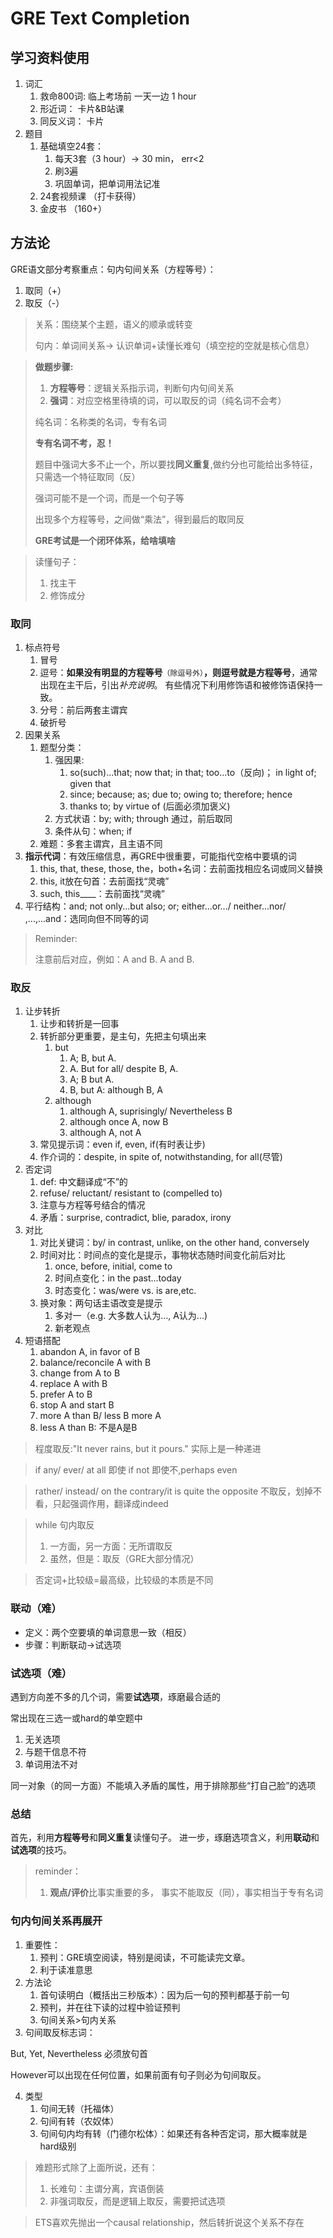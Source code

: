 
# GRE Text Completion

## 学习资料使用
1. 词汇
   1. 救命800词: 临上考场前 一天一边 1 hour
   2. 形近词： 卡片&B站课
   3. 同反义词： 卡片
2. 题目
   1. 基础填空24套：
      1. 每天3套（3 hour）$\to$ 30 min， err<2 
      2. 刷3遍
      3. 巩固单词，把单词用法记准
   2. 24套视频课 （打卡获得）
   3. 金皮书 （160+）

## 方法论
GRE语文部分考察重点：句内句间关系（方程等号）：
1. 取同（+） 
2. 取反（-）

> 关系：围绕某个主题，语义的顺承或转变
>
> 句内：单词间关系-> 认识单词+读懂长难句（填空挖的空就是核心信息）

> **做题步骤:**
>
> 1. **方程等号**：逻辑关系指示词，判断句内句间关系
> 2. **强词**：对应空格里待填的词，可以取反的词（纯名词不会考）
>
> 纯名词：名称类的名词，专有名词 
>
> **专有名词不考，忍！**
>
> 题目中强词大多不止一个，所以要找**同义重复**,做约分也可能给出多特征，只需选一个特征取同（反）
>
> 强词可能不是一个词，而是一个句子等
>
> 出现多个方程等号，之间做“乘法”，得到最后的取同反
>
> **GRE考试是一个闭环体系，给啥填啥**

> 读懂句子：
> 1. 找主干
> 2. 修饰成分
>



### 取同
1. 标点符号
   1. 冒号
   2. 逗号：**如果没有明显的方程等号**`（除逗号外）`**，则逗号就是方程等号**，通常出现在主干后，引出*补充说明*。 有些情况下利用修饰语和被修饰语保持一致。
   3. 分号：前后两套主谓宾
   4. 破折号
2. 因果关系
   1. 题型分类：
      1. 强因果: 
         1. so(such)...that; now that; in that; too...to（反向)； in light of; given that
         2. since; because; as; due to; owing to; therefore; hence
         3. thanks to; by virtue of (后面必须加褒义)
      2. 方式状语：by; with; through 通过，前后取同
      3. 条件从句：when; if
   2. 难题：多套主谓宾，且主语不同
3. **指示代词**：有效压缩信息，再GRE中很重要，可能指代空格中要填的词
   1. this, that, these, those, the，both+名词：去前面找相应名词或同义替换
   2. this, it放在句首：去前面找“灵魂”
   3. such, this____：去前面找“灵魂”
4. 平行结构：and; not only...but also; or; either...or.../ neither...nor/ ,...,...and：选同向但不同等的词

> Reminder:
>
> 注意前后对应，例如：A and B. A and B.



### 取反
1. 让步转折
   1. 让步和转折是一回事
   2. 转折部分更重要，是主句，先把主句填出来
      1. but
         1. A; B, but A. 
         2. A. But for all/ despite B, A.
         3. A; B but A.
         4. B, but A: although B, A
      2. although
         1. although A, suprisingly/ Nevertheless B
         2. although once A, now B
         3. although A, not A
   3. 常见提示词：even if, even, if(有时表让步)
   4. 作介词的：despite, in spite of, notwithstanding, for all(尽管)
2. 否定词
   1. def: 中文翻译成“不”的
   2. refuse/ reluctant/ resistant to  (compelled to)
   3. 注意与方程等号结合的情况
   4. 矛盾：surprise, contradict, blie, paradox, irony
3. 对比
   1. 对比关键词：by/ in contrast, unlike, on the other hand, conversely
   2. 时间对比：时间点的变化是提示，事物状态随时间变化前后对比
      1. once, before, initial, come to
      2. 时间点变化：in the past...today
      3. 时态变化：was/were vs. is are,etc.
   3. 换对象：两句话主语改变是提示
      1. 多对一（e.g. 大多数人认为..., A认为...)
      2. 新老观点
4. 短语搭配
   1. abandon A, in favor of B
   2. balance/reconcile A with B
   3. change from A to B 
   4. replace A with B 
   5. prefer A to B 
   6. stop A and start B 
   7. more A than B/ less B more A
   8. less A than B: 不是A是B

>
> 程度取反:"It never rains, but it pours." 实际上是一种递进
>

> if any/ ever/ at all 即使 if not 即使不,perhaps even

> rather/ instead/ on the contrary/it is quite the opposite  不取反，划掉不看，只起强调作用，翻译成indeed

> while 句内取反
> 1. 一方面，另一方面：无所谓取反
> 2. 虽然，但是：取反（GRE大部分情况）
>

> 否定词+比较级=最高级，比较级的本质是不同

### 联动（难）
+ 定义：两个空要填的单词意思一致（相反）
+ 步骤：判断联动->试选项

### 试选项（难）
遇到方向差不多的几个词，需要**试选项**，琢磨最合适的

常出现在三选一或hard的单空题中
1. 无关选项
2. 与题干信息不符
3. 单词用法不对

同一对象（的同一方面）不能填入矛盾的属性，用于排除那些“打自己脸”的选项


### 总结
首先，利用**方程等号**和**同义重复**读懂句子。
进一步，琢磨选项含义，利用**联动**和**试选项**的技巧。

> reminder：
>
> 1. **观点/评价**比事实重要的多，
> 事实不能取反（同），事实相当于专有名词
>




### 句内句间关系再展开
1. 重要性：
   1. 预判：GRE填空阅读，特别是阅读，不可能读完文章。
   2. 利于读准意思
2. 方法论
   1. 首句读明白（概括出三秒版本）：因为后一句的预判都基于前一句
   2. 预判，并在往下读的过程中验证预判
   3. 句间关系>句内关系 
3. 句间取反标志词：

But, Yet, Nevertheless 必须放句首

However可以出现在任何位置，如果前面有句子则必为句间取反。

4. 类型
   1. 句间无转（托福体）
   2. 句间有转（农奴体）
   3. 句间句内均有转（门德尔松体）：如果还有各种否定词，那大概率就是hard级别

> 难题形式除了上面所说，还有：
>
> 1. 长难句：主谓分离，宾语倒装
> 2. 非强词取反，而是逻辑上取反，需要把试选项
>

> ETS喜欢先抛出一个causal relationship，然后转折说这个关系不存在



